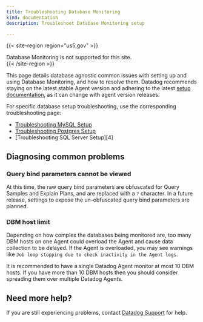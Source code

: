 ```yaml
---
title: Troubleshooting Database Monitoring
kind: documentation
description: Troubleshoot Database Monitoring setup

---
```

{{< site-region region="us5,gov" >}}
<div class="alert alert-warning">Database Monitoring is not supported for this site.</div>
{{< /site-region >}}

This page details database agnostic common issues with setting up and using Database Monitoring, and how to resolve them. Datadog recommends staying on the latest stable Agent version and adhering to the latest [setup documentation][1], as it can change with agent version releases.

For specific database setup troubleshooting, use the corresponding troubleshooting page:

* [Troubleshooting MySQL Setup][2]
* [Troubleshooting Postgres Setup][3]
* [Troubleshooting SQL Server Setup][4]

## Diagnosing common problems
### Query bind parameters cannot be viewed

At this time, the raw query bind parameters are obfuscated for Query Samples and Explain Plans, and are replaced with a `?` character. In a future release, settings to expose the un-obfuscated query bind parameters are planned.


### DBM host limit

Depending on how complex the databases being monitored are, too many DBM hosts on one Agent could overload the Agent and cause data collection to be delayed. If the Agent is overloaded, you may see warnings like `Job loop stopping due to check inactivity in the Agent logs`.

It is recommended to have a single Datadog Agent monitor at most 10 DBM hosts. If you have more than 10 DBM hosts then you should consider spreading them over multiple Datadog Agents.

## Need more help?

If you are still experiencing problems, contact [Datadog Support][5] for help.


[1]: /database_monitoring/#getting-started
[2]: /database_monitoring/setup_mysql/troubleshooting/
[3]: /database_monitoring/setup_postgres/troubleshooting/
[3]: /database_monitoring/setup_sql_server/troubleshooting/
[5]: /help/
